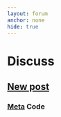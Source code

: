 ```yaml
---
layout: forum
anchor: none
hide: true
---
```

# Discuss

## [New post](./add)

### [Meta](..) Code

<div><list dataPath="./fora/posts" dataPreview="true" dataType="post" sortBy="bump"></list></div>

<link rel="stylesheet" href="../main.css" />

